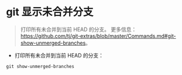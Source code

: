 # git 显示未合并分支

> 打印所有未合并到当前 HEAD 的分支。
> 更多信息：<https://github.com/tj/git-extras/blob/master/Commands.md#git-show-unmerged-branches>。

- 打印所有未合并到当前 HEAD 的分支：

`git show-unmerged-branches`